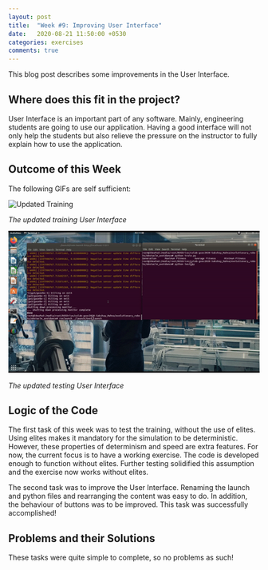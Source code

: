 ```yaml
---
layout: post
title:  "Week #9: Improving User Interface"
date:   2020-08-21 11:50:00 +0530
categories: exercises
comments: true
---
```

This blog post describes some improvements in the User Interface.

## Where does this fit in the project?
User Interface is an important part of any software. Mainly, engineering students are going to use our application. Having a good interface will not only help the students but also relieve the pressure on the instructor to fully explain how to use the application.

## Outcome of this Week
The following GIFs are self sufficient:

![Updated Training](./../assets/gif/update_train.gif)

*The updated training User Interface*

![Updated Testing](./../assets/gif/update_test.gif)

*The updated testing User Interface*

## Logic of the Code
The first task of this week was to test the training, without the use of elites. Using elites makes it mandatory for the simulation to be deterministic. However, these properties of determinism and speed are extra features. For now, the current focus is to have a working exercise. The code is developed enough to function without elites. Further testing solidified this assumption and the exercise now works without elites.

The second task was to improve the User Interface. Renaming the launch and python files and rearranging the content was easy to do. In addition, the behaviour of buttons was to be improved. This task was successfully accomplished!

## Problems and their Solutions
These tasks were quite simple to complete, so no problems as such!





